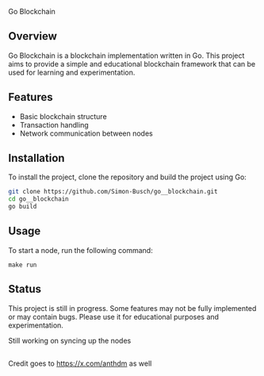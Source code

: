  Go Blockchain

## Overview

Go Blockchain is a blockchain implementation written in Go. This project aims to provide a simple and educational blockchain framework that can be used for learning and experimentation.

## Features

- Basic blockchain structure
- Transaction handling
- Network communication between nodes

## Installation

To install the project, clone the repository and build the project using Go:

```sh
git clone https://github.com/Simon-Busch/go__blockchain.git
cd go__blockchain
go build
```

## Usage


To start a node, run the following command:

```
make run
```

## Status

This project is still in progress. Some features may not be fully implemented or may contain bugs. Please use it for educational purposes and experimentation.

Still working on syncing up the nodes


##

Credit goes to https://x.com/anthdm as well 
